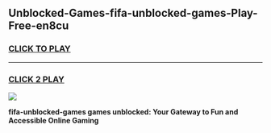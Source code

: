 
## Unblocked-Games-fifa-unblocked-games-Play-Free-en8cu
<h3>
<a href="https://premium76.site?title=fifa-unblocked-games&ref=21A">CLICK TO PLAY</a></h3>
<hr>

<h3>
<a href="https://premium76.site?title=fifa-unblocked-games&ref=21A">CLICK 2 PLAY</a>
  
</h3>

<a href="https://premium76.site?title=fifa-unblocked-games&ref=21A"><img src="https://clearcache.store/games.png"></a>


**fifa-unblocked-games games unblocked: Your Gateway to Fun and Accessible Online Gaming**
